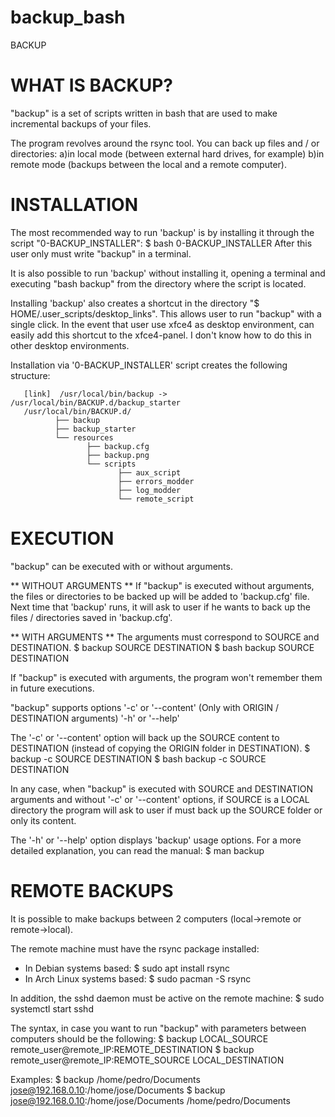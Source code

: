 # backup_bash
BACKUP


WHAT IS BACKUP?
===============
"backup" is a set of scripts written in bash that are used to make
incremental backups of your files.

The program revolves around the rsync tool.
You can back up files and / or directories:
 a)in local mode (between external hard drives, for example)
 b)in remote mode (backups between the local and a remote computer).


INSTALLATION
===========
The most recommended way to run 'backup' is by installing it through
the script "0-BACKUP_INSTALLER":
 $ bash 0-BACKUP_INSTALLER
After this user only must write "backup" in a terminal.

It is also possible to run 'backup' without installing it, opening a terminal
and executing "bash backup" from the directory where the script is located.

Installing 'backup' also creates a shortcut in the directory
"$ HOME/.user_scripts/desktop_links".
This allows user to run "backup" with a single click.
In the event that user use xfce4 as desktop environment,
can easily add this shortcut to the xfce4-panel.
I don't know how to do this in other desktop environments.

Installation via '0-BACKUP_INSTALLER' script creates the following structure:

       [link]  /usr/local/bin/backup -> /usr/local/bin/BACKUP.d/backup_starter
       /usr/local/bin/BACKUP.d/
              ├── backup
              ├── backup_starter
              └── resources
                     ├── backup.cfg
                     ├── backup.png
                     └── scripts
                            ├── aux_script
                            ├── errors_modder
                            ├── log_modder
                            └── remote_script


EXECUTION
=========
"backup" can be executed with or without arguments.

** WITHOUT ARGUMENTS **
If "backup" is executed without arguments, the files or directories
to be backed up will be added to 'backup.cfg' file.
Next time that 'backup' runs, it will ask to user if he wants to back up
the files / directories saved in 'backup.cfg'.

** WITH ARGUMENTS **
The arguments must correspond to SOURCE and DESTINATION.
  $ backup SOURCE DESTINATION
  $ bash backup SOURCE DESTINATION

If "backup" is executed with arguments, the program won't remember them
in future executions.

"backup" supports options
 '-c' or '--content' (Only with ORIGIN / DESTINATION arguments)
 '-h' or '--help'

The '-c' or '--content' option will back up the SOURCE content to DESTINATION
(instead of copying the ORIGIN folder in DESTINATION).
  $ backup -c SOURCE DESTINATION
  $ bash backup -c SOURCE DESTINATION 

In any case, when "backup" is executed with SOURCE and DESTINATION arguments
and without '-c' or '--content' options, if SOURCE is a LOCAL directory the
program will ask to user if must back up the SOURCE folder or only its content.

The '-h' or '--help' option displays 'backup' usage options.
For a more detailed explanation, you can read the manual:
  $ man backup


REMOTE BACKUPS
==============
It is possible to make backups between 2 computers
(local->remote or remote->local).

The remote machine must have the rsync package installed:
  - In Debian systems based:     $ sudo apt install rsync
  - In Arch Linux systems based: $ sudo pacman -S rsync
  
In addition, the sshd daemon must be active on the remote machine:
  $ sudo systemctl start sshd

The syntax, in case you want to run "backup" with parameters
between computers should be the following:
  $ backup LOCAL_SOURCE remote_user@remote_IP:REMOTE_DESTINATION
  $ backup remote_user@remote_IP:REMOTE_SOURCE LOCAL_DESTINATION
  

Examples:
  $ backup /home/pedro/Documents jose@192.168.0.10:/home/jose/Documents
  $ backup jose@192.168.0.10:/home/jose/Documents /home/pedro/Documents
  
